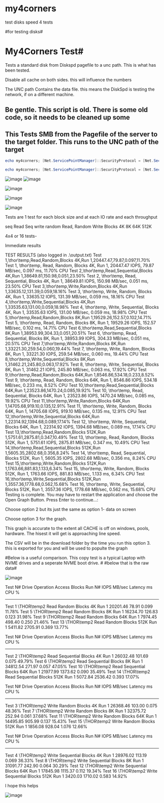 # my4corners
test disks speed 4 tests 

#for testing disks#

# My4Corners Test#
Tests a standard disk from Diskspd pagefile to a unc path. This is what has been tested. 

Disable all cache on both sides. this will influence the numbers 

The UNC path Contains the data file. this means the DiskSpd is testing the network, if on a different machine.


## Be gentle. This script is old. There is some old code, so it needs to be cleaned up some ## 

## This Tests SMB from the Pagefile of the server to the target folder. This runs to the UNC path of the target  ##


``` Powershell
echo my4corners; [Net.ServicePointManager]::SecurityProtocol = [Net.SecurityProtocolType]::Tls12; $path=Join-Path $PWD 'my4corners.ps1'; (New-Object Net.WebClient).DownloadFile('https://github.com/Louisjreeves/my4corners/raw/refs/heads/main/my4corners.ps1', $path); & $path
```


``` Powershell
echo my4corners; [Net.ServicePointManager]::SecurityProtocol = [Net.SecurityProtocolType]::Tls12; $path=Join-Path $PWD 'my4corners.ps1'; (New-Object Net.WebClient).DownloadFile('https://github.com/Louisjreeves/my4corners/raw/refs/heads/main/my4corners.ps1', $path); & $path
```




![image](https://github.com/user-attachments/assets/c972f617-0994-47bf-a8e1-f8de736c2d13)
![image](https://github.com/user-attachments/assets/0c33bc1f-d10c-4a12-b038-f21a68313b67)





![image](https://github.com/user-attachments/assets/2a3f63e7-08ec-49bc-9158-ba1fe8f50cd3)

![image](https://github.com/user-attachments/assets/76051e3a-66ed-449f-a7e3-1721ca32aa06)

![image](https://github.com/user-attachments/assets/c1a0309e-db99-43ce-912f-f4c343b60e90)


Tests are 1 test for each block size and at each IO rate and each throughput 

 seq Read Seq write
 random Read, Random Write
Blocks  4K  8K  64K  512K

4x4 or 16 tests- 

Immediate results 

TEST RESULTS (also logged in .\output.txt)
Test 1,\\thor\temp,Read,Random,Blocks 4K,Run 1,20447.47,79.87,0.097,11.70%
Test 1, \\thor\temp, Read, Random, Blocks 4K, Run 1, 20447.47 IOPS, 79.87 MB/sec, 0.097 ms, 11.70% CPU
Test 2,\\thor\temp,Read,Sequential,Blocks 4K,Run 1,38649.81,150.98,0.051,23.50%
Test 2, \\thor\temp, Read, Sequential, Blocks 4K, Run 1, 38649.81 IOPS, 150.98 MB/sec, 0.051 ms, 23.50% CPU
Test 3,\\thor\temp,Write,Random,Blocks 4K,Run 1,33635.12,131.39,0.059,18.16%
Test 3, \\thor\temp, Write, Random, Blocks 4K, Run 1, 33635.12 IOPS, 131.39 MB/sec, 0.059 ms, 18.16% CPU
Test 4,\\thor\temp,Write,Sequential,Blocks 4K,Run 1,33535.63,131.00,0.059,18.98%
Test 4, \\thor\temp, Write, Sequential, Blocks 4K, Run 1, 33535.63 IOPS, 131.00 MB/sec, 0.059 ms, 18.98% CPU
Test 5,\\thor\temp,Read,Random,Blocks 8K,Run 1,19529.26,152.57,0.102,14.71%
Test 5, \\thor\temp, Read, Random, Blocks 8K, Run 1, 19529.26 IOPS, 152.57 MB/sec, 0.102 ms, 14.71% CPU
Test 6,\\thor\temp,Read,Sequential,Blocks 8K,Run 1,38953.99,304.33,0.051,20.51%
Test 6, \\thor\temp, Read, Sequential, Blocks 8K, Run 1, 38953.99 IOPS, 304.33 MB/sec, 0.051 ms, 20.51% CPU
Test 7,\\thor\temp,Write,Random,Blocks 8K,Run 1,33221.30,259.54,0.060,19.44%
Test 7, \\thor\temp, Write, Random, Blocks 8K, Run 1, 33221.30 IOPS, 259.54 MB/sec, 0.060 ms, 19.44% CPU
Test 8,\\thor\temp,Write,Sequential,Blocks 8K,Run 1,31462.21,245.80,0.063,17.92%
Test 8, \\thor\temp, Write, Sequential, Blocks 8K, Run 1, 31462.21 IOPS, 245.80 MB/sec, 0.063 ms, 17.92% CPU
Test 9,\\thor\temp,Read,Random,Blocks 64K,Run 1,8546.86,534.18,0.233,8.52%
Test 9, \\thor\temp, Read, Random, Blocks 64K, Run 1, 8546.86 IOPS, 534.18 MB/sec, 0.233 ms, 8.52% CPU
Test 10,\\thor\temp,Read,Sequential,Blocks 64K,Run 1,23523.86,1470.24,0.085,19.92%
Test 10, \\thor\temp, Read, Sequential, Blocks 64K, Run 1, 23523.86 IOPS, 1470.24 MB/sec, 0.085 ms, 19.92% CPU
Test 11,\\thor\temp,Write,Random,Blocks 64K,Run 1,14705.68,919.10,0.135,12.91%
Test 11, \\thor\temp, Write, Random, Blocks 64K, Run 1, 14705.68 IOPS, 919.10 MB/sec, 0.135 ms, 12.91% CPU
Test 12,\\thor\temp,Write,Sequential,Blocks 64K,Run 1,22314.92,1394.68,0.089,17.14%
Test 12, \\thor\temp, Write, Sequential, Blocks 64K, Run 1, 22314.92 IOPS, 1394.68 MB/sec, 0.089 ms, 17.14% CPU
Test 13,\\thor\temp,Read,Random,Blocks 512K,Run 1,5751.61,2875.81,0.347,10.49%
Test 13, \\thor\temp, Read, Random, Blocks 512K, Run 1, 5751.61 IOPS, 2875.81 MB/sec, 0.347 ms, 10.49% CPU
Test 14,\\thor\temp,Read,Sequential,Blocks 512K,Run 1,5605.35,2802.68,0.356,8.24%
Test 14, \\thor\temp, Read, Sequential, Blocks 512K, Run 1, 5605.35 IOPS, 2802.68 MB/sec, 0.356 ms, 8.24% CPU
Test 15,\\thor\temp,Write,Random,Blocks 512K,Run 1,1763.66,881.83,1.133,6.34%
Test 15, \\thor\temp, Write, Random, Blocks 512K, Run 1, 1763.66 IOPS, 881.83 MB/sec, 1.133 ms, 6.34% CPU
Test 16,\\thor\temp,Write,Sequential,Blocks 512K,Run 1,3557.36,1778.68,0.562,15.68%
Test 16, \\thor\temp, Write, Sequential, Blocks 512K, Run 1, 3557.36 IOPS, 1778.68 MB/sec, 0.562 ms, 15.68% CPU
Testing is complete. You may have to restart the application and choose the Open Graph Button.
Press Enter to continue...: 



Choose option 2 but its just the same as option 1- data on screen 

Choose option 3 for the graph. 

This graph is accurate to the extent all CACHE is off on windows, pools, hardware. The hisest it will get is approaching line speed. 

The CSV will be in the download folder by the time you run this option 3. this is exported for you and will be used to populte the graph 


#Below is a useful comparison. This copy test is a typical Laptop with NVME drives and a seperate NVME boot drive. #
#below that is the raw data#


![image](https://github.com/user-attachments/assets/376583cb-cae7-4c22-8dea-47fb6b442a71)


Test N# Drive        Operation Access Blocks      Run N# IOPS     MB/sec  Latency ms CPU %
------- -----        --------- ------ ------      ------ ----     ------  ---------- -----
Test 1  \\THOR\temp2 Read      Random Blocks 4K   Run 1  20201.46 78.91   0.099      11.78%
Test 5  \\THOR\temp2 Read      Random Blocks 8K   Run 1  16234.70 126.83  0.123      31.98%
Test 9  \\THOR\temp2 Read      Random Blocks 64K  Run 1  7974.45  498.40  0.250      21.46%
Test 13 \\THOR\temp2 Read      Random Blocks 512K Run 1  5411.82  2705.91 0.369      13.77%



Test N# Drive        Operation Access     Blocks      Run N# IOPS     MB/sec  Latency ms CPU %
------- -----        --------- ------     ------      ------ ----     ------  ---------- -----
Test 2  \\THOR\temp2 Read      Sequential Blocks 4K   Run 1  26032.48 101.69  0.075      49.79%
Test 6  \\THOR\temp2 Read      Sequential Blocks 8K   Run 1  34812.54 271.97  0.057      47.05%
Test 10 \\THOR\temp2 Read      Sequential Blocks 64K  Run 1  21977.99 1373.62 0.090      35.49%
Test 14 \\THOR\temp2 Read      Sequential Blocks 512K Run 1  5072.84  2536.42 0.393      17.07%



Test N# Drive        Operation Access Blocks      Run N# IOPS     MB/sec Latency ms CPU %
------- -----        --------- ------ ------      ------ ----     ------ ---------- -----
Test 3  \\THOR\temp2 Write     Random Blocks 4K   Run 1  26368.46 103.00 0.075      48.36%
Test 7  \\THOR\temp2 Write     Random Blocks 8K   Run 1  32375.72 252.94 0.061      37.68%
Test 11 \\THOR\temp2 Write     Random Blocks 64K  Run 1  14495.85 905.99 0.137      15.43%
Test 15 \\THOR\temp2 Write     Random Blocks 512K Run 1  1856.08  928.04 1.076      12.66%



Test N# Drive        Operation Access     Blocks      Run N# IOPS     MB/sec  Latency ms CPU %
------- -----        --------- ------     ------      ------ ----     ------  ---------- -----
Test 4  \\THOR\temp2 Write     Sequential Blocks 4K   Run 1  28976.02 113.19  0.069      36.33%
Test 8  \\THOR\temp2 Write     Sequential Blocks 8K   Run 1  31091.77 242.90  0.064      30.29%
Test 12 \\THOR\temp2 Write     Sequential Blocks 64K  Run 1  17845.98 1115.37 0.112      19.34%
Test 16 \\THOR\temp2 Write     Sequential Blocks 512K Run 1  3420.03  1710.02 0.583      14.92%


I hope this helps 













![image](https://github.com/user-attachments/assets/4c126807-0eaa-425b-87a4-b59d9901a9bf)



